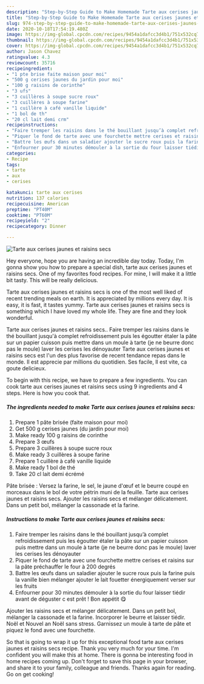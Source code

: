 ```yaml
---
description: "Step-by-Step Guide to Make Homemade Tarte aux cerises jaunes et raisins secs"
title: "Step-by-Step Guide to Make Homemade Tarte aux cerises jaunes et raisins secs"
slug: 974-step-by-step-guide-to-make-homemade-tarte-aux-cerises-jaunes-et-raisins-secs
date: 2020-10-18T17:54:19.480Z
image: https://img-global.cpcdn.com/recipes/9454a1dafcc3d4b1/751x532cq70/tarte-aux-cerises-jaunes-et-raisins-secs-photo-principale-de-la-recette.jpg
thumbnail: https://img-global.cpcdn.com/recipes/9454a1dafcc3d4b1/751x532cq70/tarte-aux-cerises-jaunes-et-raisins-secs-photo-principale-de-la-recette.jpg
cover: https://img-global.cpcdn.com/recipes/9454a1dafcc3d4b1/751x532cq70/tarte-aux-cerises-jaunes-et-raisins-secs-photo-principale-de-la-recette.jpg
author: Jason Chavez
ratingvalue: 4.3
reviewcount: 35716
recipeingredient:
- "1 pte brise faite maison pour moi"
- "500 g cerises jaunes du jardin pour moi"
- "100 g raisins de corinthe"
- "3 ufs"
- "3 cuillères à soupe sucre roux"
- "3 cuillères à soupe farine"
- "1 cuillère à café vanille liquide"
- "1 bol de th"
- "20 cl lait demi crm"
recipeinstructions:
- "Faire tremper les raisins dans le thé bouillant jusqu’à complet refroidissement puis les égoutter étaler la pâte sur un papier cuisson puis mettre dans un moule à tarte (je ne beurre donc pas le moule) laver les cerises les dénoyauter"
- "Piquer le fond de tarte avec une fourchette mettre cerises et raisins sur la pâte préchauffer le four à 200 degrés"
- "Battre les œufs dans un saladier ajouter le sucre roux puis la farine puis la vanille bien mélanger ajouter le lait fouetter énergiquement verser sur les fruits"
- "Enfourner pour 30 minutes démouler à la sortie du four laisser tiédir avant de déguster c est prêt ! Bon appétit 😋"
categories:
- Recipe
tags:
- tarte
- aux
- cerises

katakunci: tarte aux cerises 
nutrition: 137 calories
recipecuisine: American
preptime: "PT40M"
cooktime: "PT60M"
recipeyield: "2"
recipecategory: Dinner

---
```



![Tarte aux cerises jaunes et raisins secs](https://img-global.cpcdn.com/recipes/9454a1dafcc3d4b1/751x532cq70/tarte-aux-cerises-jaunes-et-raisins-secs-photo-principale-de-la-recette.jpg)

Hey everyone, hope you are having an incredible day today. Today, I'm gonna show you how to prepare a special dish, tarte aux cerises jaunes et raisins secs. One of my favorites food recipes. For mine, I will make it a little bit tasty. This will be really delicious.

Tarte aux cerises jaunes et raisins secs is one of the most well liked of recent trending meals on earth. It is appreciated by millions every day. It is easy, it is fast, it tastes yummy. Tarte aux cerises jaunes et raisins secs is something which I have loved my whole life. They are fine and they look wonderful.

Tarte aux cerises jaunes et raisins secs.. Faire tremper les raisins dans le thé bouillant jusqu&#39;à complet refroidissement puis les égoutter étaler la pâte sur un papier cuisson puis mettre dans un moule à tarte (je ne beurre donc pas le moule) laver les cerises les dénoyauter Tarte aux cerises jaunes et raisins secs est l&#39;un des plus favorise de recent tendance repas dans le monde. Il est apprecie par millions du quotidien. Ses facile, Il est vite, ca goute delicieux.


To begin with this recipe, we have to prepare a few ingredients. You can cook tarte aux cerises jaunes et raisins secs using 9 ingredients and 4 steps. Here is how you cook that.

<!--inarticleads1-->

##### The ingredients needed to make Tarte aux cerises jaunes et raisins secs:

1. Prepare 1 pâte brisée (faite maison pour moi)
1. Get 500 g cerises jaunes (du jardin pour moi)
1. Make ready 100 g raisins de corinthe
1. Prepare 3 œufs
1. Prepare 3 cuillères à soupe sucre roux
1. Make ready 3 cuillères à soupe farine
1. Prepare 1 cuillère à café vanille liquide
1. Make ready 1 bol de thé
1. Take 20 cl lait demi écrémé


Pâte brisée : Versez la farine, le sel, le jaune d&#39;œuf et le beurre coupé en morceaux dans le bol de votre pétrin muni de la feuille. Tarte aux cerises jaunes et raisins secs. Ajouter les raisins secs et mélanger délicatement. Dans un petit bol, mélanger la cassonade et la farine. 

<!--inarticleads2-->

##### Instructions to make Tarte aux cerises jaunes et raisins secs:

1. Faire tremper les raisins dans le thé bouillant jusqu’à complet refroidissement puis les égoutter étaler la pâte sur un papier cuisson puis mettre dans un moule à tarte (je ne beurre donc pas le moule) laver les cerises les dénoyauter
1. Piquer le fond de tarte avec une fourchette mettre cerises et raisins sur la pâte préchauffer le four à 200 degrés
1. Battre les œufs dans un saladier ajouter le sucre roux puis la farine puis la vanille bien mélanger ajouter le lait fouetter énergiquement verser sur les fruits
1. Enfourner pour 30 minutes démouler à la sortie du four laisser tiédir avant de déguster c est prêt ! Bon appétit 😋


Ajouter les raisins secs et mélanger délicatement. Dans un petit bol, mélanger la cassonade et la farine. Incorporer le beurre et laisser tiédir. Noël et Nouvel an Noël sans stress. Garnissez un moule à tarte de pâte et piquez le fond avec une fourchette. 

So that is going to wrap it up for this exceptional food tarte aux cerises jaunes et raisins secs recipe. Thank you very much for your time. I'm confident you will make this at home. There is gonna be interesting food in home recipes coming up. Don't forget to save this page in your browser, and share it to your family, colleague and friends. Thanks again for reading. Go on get cooking!
